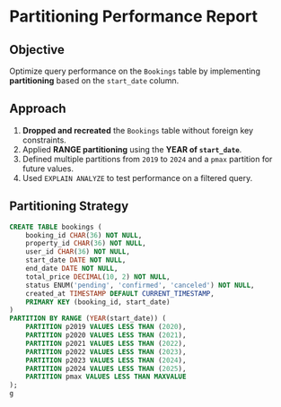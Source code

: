 # Partitioning Performance Report

## Objective

Optimize query performance on the `Bookings` table by implementing **partitioning** based on the `start_date` column.

## Approach

1. **Dropped and recreated** the `Bookings` table without foreign key constraints.
2. Applied **RANGE partitioning** using the **YEAR of `start_date`**.
3. Defined multiple partitions from `2019` to `2024` and a `pmax` partition for future values.
4. Used `EXPLAIN ANALYZE` to test performance on a filtered query.

## Partitioning Strategy

```sql
CREATE TABLE bookings (
    booking_id CHAR(36) NOT NULL,
    property_id CHAR(36) NOT NULL,
    user_id CHAR(36) NOT NULL,
    start_date DATE NOT NULL,
    end_date DATE NOT NULL,
    total_price DECIMAL(10, 2) NOT NULL,
    status ENUM('pending', 'confirmed', 'canceled') NOT NULL,
    created_at TIMESTAMP DEFAULT CURRENT_TIMESTAMP,
    PRIMARY KEY (booking_id, start_date)
)
PARTITION BY RANGE (YEAR(start_date)) (
    PARTITION p2019 VALUES LESS THAN (2020),
    PARTITION p2020 VALUES LESS THAN (2021),
    PARTITION p2021 VALUES LESS THAN (2022),
    PARTITION p2022 VALUES LESS THAN (2023),
    PARTITION p2023 VALUES LESS THAN (2024),
    PARTITION p2024 VALUES LESS THAN (2025),
    PARTITION pmax VALUES LESS THAN MAXVALUE
);
g
